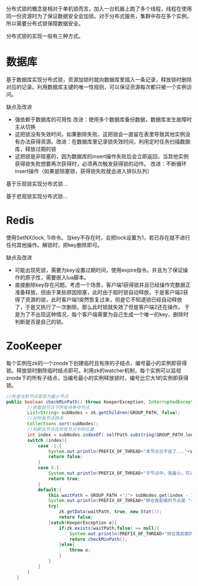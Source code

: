 分布式锁的概念是相对于单机锁而言。加入一台机器上跑了多个线程，线程在使用同一份资源时为了保证数据安全会加锁。对于分布式服务，集群中存在多个实例，所以需要分布式锁保障数据安全。

分布式锁的实现一般有三种方式。

# 数据库

基于数据库实现分布式锁，资源加锁时就向数据库里插入一条记录，释放锁时删除对应的记录。利用数据库主键的唯一性规则，可以保证资源每次都只被一个实例访问。

缺点及改进

* 强依赖于数据库的可用性   改进：使用多个数据库备份数据，数据库发生故障时主从切换
* 这把锁没有失效时间，如果删除失败，这把锁会一直留在表里导致其他实例没有办法获得资源。改进：在数据库里记录锁失效时间，利用定时任务扫描数据库，释放过期的锁
* 这把锁是非阻塞的，因为数据库的insert操作失败后会立即返回，当其他实例获得锁失败想要再次获得时，必须再次触发获得锁的动作。 改进：不断循环insert操作（如果是阻塞锁，获得锁失败就会进入排队队列）

基于乐观锁实现分布式锁...

基于悲观锁实现分布式锁...





# Redis

使用SetNX(lock, 1)命令。当key不存在时，会把lock设置为1，若已存在就不进行任何其他操作。解锁时，把key删除即可。

缺点及改进

* 可能出现死锁，需要为key设置过期时间，使用expire指令。并且为了保证操作的原子性，需要嵌入lua脚本。
* 直接删除key存在问题。考虑一个场景，客户端1获得锁并且已经操作完数据正准备释放，但由于某些原因阻塞，此时由于超时锁自动释放。于是客户端2获得了资源的锁，此时客户端1突然恢复过来，但是它不知道锁已经自动释放了，于是又执行了一次删除。那么此时锁就失效了但是客户端2还在操作。 于是为了不出现这种情况，每个客户端需要为自己生成一个唯一的key，删除时判断是否是自己的锁。



# ZooKeeper

每个实例在zk的一个znode下创建临时且有序的子结点，编号最小的实例即获得锁。释放锁时删除临时结点即可。利用zk的watcher机制，每个实例可以监视znode下的所有子结点，当编号最小的实例释放锁时，编号比它大1的实例即获得锁。

```java
//检查当前节点是否为最小节点
public boolean checkMinPath() throws KeeperException, InterruptedException {
        //获取锁节点下所有待争夺节点
        List<String> subNodes = zk.getChildren(GROUP_PATH, false);
        //对所有节点排序
        Collections.sort(subNodes);
        //判断此节点在所有节点中的位置
        int index = subNodes.indexOf( selfPath.substring(GROUP_PATH.length()+1));
        switch (index){
            case -1:{
                System.out.println(PREFIX_OF_THREAD+"本节点已不在了..."+selfPath);
                return false;
            }
            case 0:{
                System.out.println(PREFIX_OF_THREAD+"子节点中，我最小，可以获得锁了！哈哈"+selfPath);
                return true;
            }
            default:{
                this.waitPath = GROUP_PATH +"/"+ subNodes.get(index - 1);
                System.out.println(PREFIX_OF_THREAD+"排在我前面的节点是 "+waitPath);
                try{
                    zk.getData(waitPath, true, new Stat());
                    return false;
                }catch(KeeperException e){
                    if(zk.exists(waitPath,false) == null){
                        System.out.println(PREFIX_OF_THREAD+"排在我前面的"+waitPath+"已消失 ");
                        return checkMinPath();
                    }else{
                        throw e;
                    }
                }
            }
        }
    }
```

